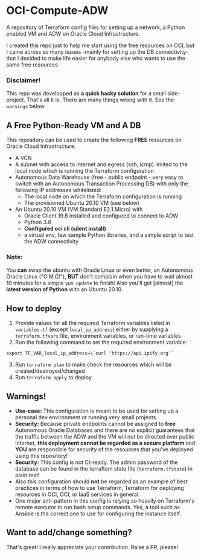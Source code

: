 # OCI-Compute-ADW
A repository of Terraform config files for setting up a network, a Python enabled VM and ADW on Oracle Cloud Infrastructure.

I created this repo just to help me start using the free resources on OCI, but I came across so many issues -mainly for setting up the DB connectivity- that I decided to make life easier for anybody else who wants to use the same free resources.

### Disclaimer!
This repo was developped as **a quick hacky solution** for a small side-project. That's all it is. There are many things wrong with it. See the `warnings` below.

## A Free Python-Ready VM and A DB
This repository can be used to create the following **FREE** resources on Oracle Cloud Infrastructure:

- A VCN
- A subnet with access to internet and egress (ssh, icmp) limited to the local node which is running the Terraform configuration
- Autonomous Data Warehouse (free - public endpoint - very easy to switch with an Autonomous Transaction Processing DB) with only the following IP addresses whitelisted:
    - The local node on which the Terraform configuration is running
    - The provisioned Ubuntu 20.10 VM (see below)
- An Ubuntu 20.10 VM (VM.Standard.E2.1.Micro) with
    - Oracle Client 19.8 installed and configured to connect to ADW
    - Python 3.8
    - **Configured oci cli (silent install)**
    - a virtual env, few sample Python libraries, and a simple script to test the ADW connectivity

### Note: 
You **can** swap the ubuntu with Oracle Linux or even better, an Autonomous Oracle Linux ("O.M.G!"), **BUT** don't complain when you have to wait almost 10 minutes for a simple `yum update` to finish! Also you'll get [almost] the **latest version of Python** with an Ubuntu 20.10.

## How to deploy

1. Provide values for all the required Terraform variables listed in `variables.tf` (except `local_ip_address`) either by supplying a `terraform.tfvars` file, environment variables, or run-time variables
2. Run the following command to set the required environment variable: 

```
export TF_VAR_local_ip_address=\`curl 'https://api.ipify.org'`
```
3. Run `terraform plan` to make check the resources which will be created/destroyed/changed
4. Run `terraform apply` to deploy

## Warnings!
- **Use-case:** This configuration is meant to be used for setting up a personal dev environment or running very small projects.
- **Security:** Because private endpoints cannot be assigned to **free** Autonomous Oracle Databases and there are no explicit guarantees that the traffic between the ADW and the VM will not be directed over public internet, **this deployment cannot be regarded as a secure platform** and **YOU** are responsible for security of the resources that you've deployed using this repository!
- **Security:** This config is not CI-ready. The admin password of the database can be found in the terraftom state file (`terraform.tfstate`) in plain text!
- Also this configuration should **not** be regarded as an example of best practices in terms of how to use Terraform, Terraform for deploying resources in OCI, OCI, or IaaS services in general. 
- One major anti-pattern in this config is relying so heavily on Terraform's remote executor to run bash setup commands. Yes, a tool such as Ansible is the correct one to use for configuring the instance itself.

## Want to add/change something?
That's great! I really appreciate your contribution. Raise a PR, please!
